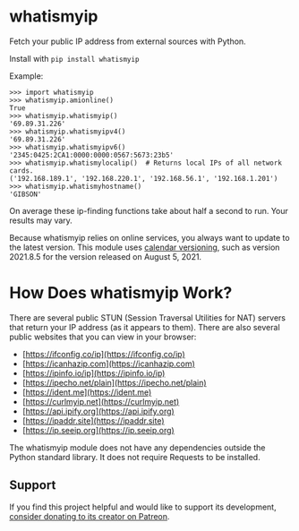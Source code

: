 # whatismyip
Fetch your public IP address from external sources with Python.

Install with `pip install whatismyip`

Example:

    >>> import whatismyip
    >>> whatismyip.amionline()
    True
    >>> whatismyip.whatismyip()
    '69.89.31.226'
    >>> whatismyip.whatismyipv4()
    '69.89.31.226'
    >>> whatismyip.whatismyipv6()
    '2345:0425:2CA1:0000:0000:0567:5673:23b5'
    >>> whatismyip.whatismylocalip()  # Returns local IPs of all network cards.
    ('192.168.189.1', '192.168.220.1', '192.168.56.1', '192.168.1.201')
    >>> whatismyip.whatismyhostname()
    'GIBSON'

On average these ip-finding functions take about half a second to run. Your results may vary.

Because whatismyip relies on online services, you always want to update to the latest version. This module uses [calendar versioning](https://calver.org/), such as version 2021.8.5 for the version released on August 5, 2021.

# How Does whatismyip Work?

There are several public STUN (Session Traversal Utilities for NAT) servers that return your IP address (as it appears to them). There are also several public websites that you can view in your browser:

* [https://ifconfig.co/ip](https://ifconfig.co/ip)
* [https://icanhazip.com](https://icanhazip.com)
* [https://ipinfo.io/ip](https://ipinfo.io/ip)
* [https://ipecho.net/plain](https://ipecho.net/plain)
* [https://ident.me](https://ident.me)
* [https://curlmyip.net](https://curlmyip.net)
* [https://api.ipify.org](https://api.ipify.org)
* [https://ipaddr.site](https://ipaddr.site)
* [https://ip.seeip.org](https://ip.seeip.org)

The whatismyip module does not have any dependencies outside the Python standard library. It does not require Requests to be installed.


Support
-------

If you find this project helpful and would like to support its development, [consider donating to its creator on Patreon](https://www.patreon.com/AlSweigart).

